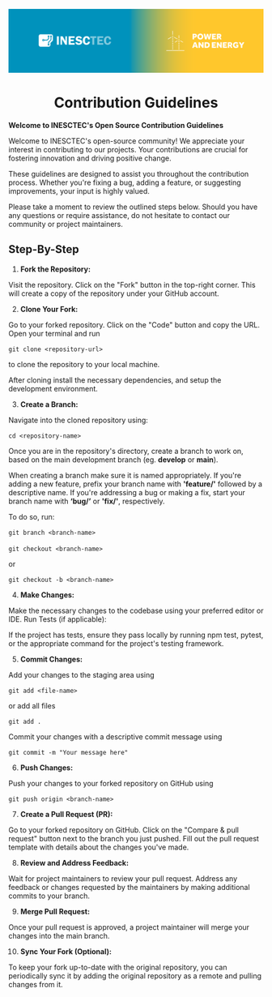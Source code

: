 
<div align="center">

![logo](./profile/cpes-banner.png)

# Contribution Guidelines

</div>

**Welcome to INESCTEC's Open Source Contribution Guidelines**

Welcome to INESCTEC's open-source community! We appreciate your interest in contributing to our projects. Your contributions are crucial for fostering innovation and driving positive change.

These guidelines are designed to assist you throughout the contribution process. Whether you're fixing a bug, adding a feature, or suggesting improvements, your input is highly valued.

Please take a moment to review the outlined steps below. Should you have any questions or require assistance, do not hesitate to contact our community or project maintainers. 

## Step-By-Step

1. **Fork the Repository:**

Visit the repository.
Click on the "Fork" button in the top-right corner. This will create a copy of the repository under your GitHub account.

2. **Clone Your Fork:**

Go to your forked repository.
Click on the "Code" button and copy the URL.
Open your terminal and run

    git clone <repository-url>

to clone the repository to your local machine.

After cloning install the necessary dependencies, and setup the development environment.

3. **Create a Branch:**

Navigate into the cloned repository using:

    cd <repository-name>

Once you are in the repository's directory, create a branch to work on, based on the main development branch (eg. **develop** or **main**).

When creating a branch make sure it is named appropriately.  If you're adding a new feature, prefix your branch name with **'feature/'** followed by a descriptive name. If you're addressing a bug or making a fix, start your branch name with **‘bug/’** or **'fix/'**, respectively. 

To do so, run:

    git branch <branch-name>

    git checkout <branch-name>

or 

    git checkout -b <branch-name>


4. **Make Changes:**

Make the necessary changes to the codebase using your preferred editor or IDE.
Run Tests (if applicable):

If the project has tests, ensure they pass locally by running npm test, pytest, or the appropriate command for the project's testing framework.

5. **Commit Changes:**

Add your changes to the staging area using 

    git add <file-name>

or add all files 

    git add . 

Commit your changes with a descriptive commit message using
 
    git commit -m "Your message here"

6. **Push Changes:**

Push your changes to your forked repository on GitHub using 

    git push origin <branch-name>

7. **Create a Pull Request (PR):**

Go to your forked repository on GitHub.
Click on the "Compare & pull request" button next to the branch you just pushed.
Fill out the pull request template with details about the changes you've made.

8. **Review and Address Feedback:**

Wait for project maintainers to review your pull request.
Address any feedback or changes requested by the maintainers by making additional commits to your branch.

9. **Merge Pull Request:**

Once your pull request is approved, a project maintainer will merge your changes into the main branch.

10. **Sync Your Fork (Optional):**

To keep your fork up-to-date with the original repository, you can periodically sync it by adding the original repository as a remote and pulling changes from it.
